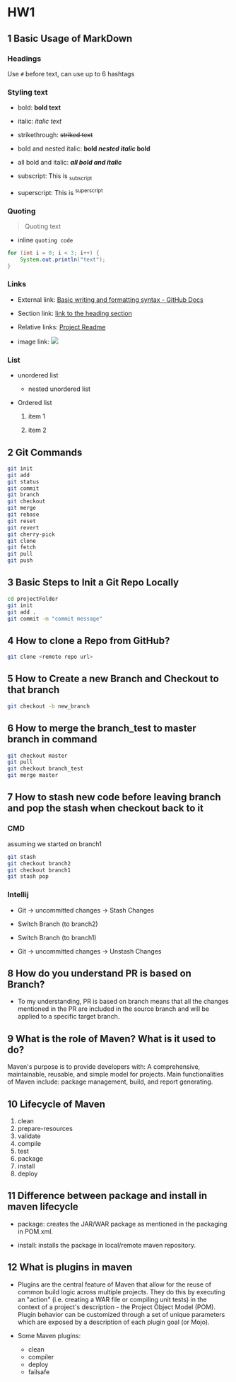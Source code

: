 # HW1

## 1 Basic Usage of MarkDown

### Headings

Use `#` before text, can use up to 6 hashtags

### Styling text

- bold: **bold text**

- italic: _italic text_

- strikethrough: ~~striked text~~

- bold and nested italic: **bold _nested italic_ bold**

- all bold and italic: **_all bold and italic_**

- subscript: This is <sub>subscript</sub>

- superscript: This is <sup>superscript</sup>

### Quoting

> Quoting text

- inline `quoting code`

```java
for (int i = 0; i < 3; i++) {
    System.out.println("text");
}
```

### Links

- External link: [Basic writing and formatting syntax - GitHub Docs](https://docs.github.com/en/get-started/writing-on-github/getting-started-with-writing-and-formatting-on-github/basic-writing-and-formatting-syntax)

- Section link: [link to the heading section](#Headings)

- Relative links: [Project Readme](../README.md)

- image link: <img src="https://myoctocat.com/assets/images/base-octocat.svg">

### List

- unordered list

  - nested unordered list

- Ordered list

  1. item 1

  2. item 2

## 2 Git Commands

```sh
git init
git add
git status
git commit
git branch
git checkout
git merge
git rebase
git reset
git revert
git cherry-pick
git clone
git fetch
git pull
git push
```

## 3 Basic Steps to Init a Git Repo Locally

```sh
cd projectFolder
git init
git add .
git commit -m "commit message"
```

## 4 How to clone a Repo from GitHub?

```sh
git clone <remote repo url>
```

## 5 How to Create a new Branch and Checkout to that branch

```sh
git checkout -b new_branch
```

## 6 How to merge the branch_test to master branch in command

```sh
git checkout master
git pull
git checkout branch_test
git merge master
```

## 7 How to stash new code before leaving branch and pop the stash when checkout back to it

### CMD

assuming we started on branch1

```sh
git stash
git checkout branch2
git checkout branch1
git stash pop
```

### Intellij

- Git -> uncommitted changes -> Stash Changes

- Switch Branch (to branch2)

- Switch Branch (to branch1)

- Git -> uncommitted changes -> Unstash Changes

## 8 How do you understand PR is based on Branch?

- To my understanding, PR is based on branch means that all the changes mentioned in the PR are included in the source branch and will be applied to a specific target branch.

## 9 What is the role of Maven? What is it used to do?

Maven's purpose is to provide developers with: A comprehensive, maintainable, reusable, and simple model for projects.
Main functionalities of Maven include: package management, build, and report generating.

## 10 Lifecycle of Maven

1. clean
2. prepare-resources
3. validate
4. compile
5. test
6. package
7. install
8. deploy

## 11 Difference between package and install in maven lifecycle

- package: creates the JAR/WAR package as mentioned in the packaging in POM.xml.

- install: installs the package in local/remote maven repository.

## 12 What is plugins in maven

- Plugins are the central feature of Maven that allow for the reuse of common build logic across multiple projects. They do this by executing an "action" (i.e. creating a WAR file or compiling unit tests) in the context of a project's description - the Project Object Model (POM). Plugin behavior can be customized through a set of unique parameters which are exposed by a description of each plugin goal (or Mojo).

- Some Maven plugins:
  - clean
  - compiler
  - deploy
  - failsafe
